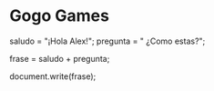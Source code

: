 # Gogo Games

saludo = "¡Hola Alex!";
pregunta = " ¿Como estas?";

frase = saludo + pregunta;

document.write(frase);

